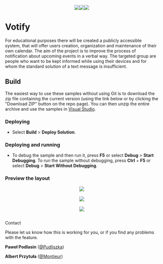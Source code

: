 <center> <img src="https://img.shields.io/github/languages/top/Montieur/Votify?color=fe7f00&style=for-the-badge"><img src="https://img.shields.io/tokei/lines/github/Montieur/Votify?style=for-the-badge"><img src="https://img.shields.io/github/last-commit/Montieur/Votify?style=for-the-badge"></center>

# Votify 

For educational purposes there will be created a publicly accessible system, that will offer users creation, organization and maintenance of their own calendar. The aim of the project is to improve the process of notification about upcoming events in a verbal way. The targeted group are people who want to be kept informed while using their devices and for whom the standard solution of a text message is insufficient. 

## Build

The easiest way to use these samples without using Git is to download the zip file containing the current version (using the link below or by clicking the "Download ZIP" button on the repo page). You can then unzip the entire archive and use the samples in [Visual Studio](https://www.visualstudio.com/wpf-vs).

### Deploying

- Select **Build** > **Deploy Solution**.

### Deploying and running

- To debug the sample and then run it, press **F5** or select **Debug** > **Start Debugging**. To run the sample without debugging, press **Ctrl** + **F5** or select **Debug** > **Start Without Debugging**.

### Preview the layout

<center> <img src="https://i.ibb.co/FqsgDsg/Screenshot-5.png"><div style="text-align:center; color: blue"></div><br><img src="https://i.ibb.co/5Y8tv7F/Screenshot-3.png"><div style="text-align:center; color: blue"></div><br><img src="https://i.ibb.co/MsDjGtR/Screenshot-6.png"><div style="text-align:center; color: blue"></div></center>

## 
Contact

Please let us know how this is working for you, or if you find any problems with the feature.

**Paweł Podlasin** ([@Pudliszka](https://github.com/Pudliszka))

**Albert Przytuła** ([@Montieur](https://github.com/Montieur))

